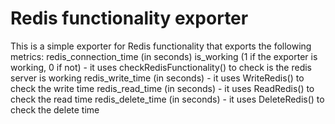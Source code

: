# Redis functionality exporter

This is a simple exporter for Redis functionality that exports the following metrics:
redis_connection_time (in seconds)
is_working (1 if the exporter is working, 0 if not) - it uses checkRedisFunctionality() to check is the redis server is working
redis_write_time (in seconds) - it uses WriteRedis() to check the write time
redis_read_time (in seconds) - it uses ReadRedis() to check the read time
redis_delete_time  (in seconds) - it uses DeleteRedis() to check the delete time

